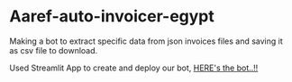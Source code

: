 # Aaref-auto-invoicer-egypt
Making a bot to extract specific data from json invoices files and saving it as csv file to download.

Used Streamlit App to create and deploy our bot, [HERE's the bot..!!](https://aaref-auto-invoicer-egypt.streamlit.app/)

